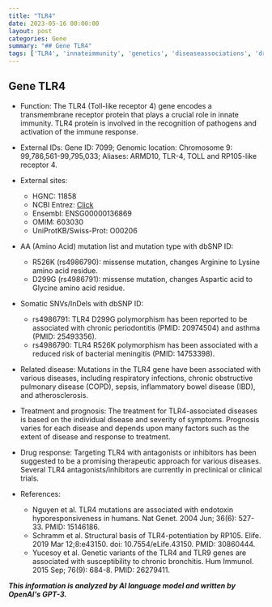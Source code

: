 ```yaml
---
title: "TLR4"
date: 2023-05-16 00:00:00
layout: post
categories: Gene
summary: "## Gene TLR4"
tags: ['TLR4', 'innateimmunity', 'genetics', 'diseaseassociations', 'drugresponse', 'mutations', 'somaticvariants', 'immuneresponse']
---
```


## Gene TLR4

- Function: The TLR4 (Toll-like receptor 4) gene encodes a transmembrane receptor protein that plays a crucial role in innate immunity. TLR4 protein is involved in the recognition of pathogens and activation of the immune response.

- External IDs: Gene ID: 7099; Genomic location: Chromosome 9: 99,786,561-99,795,033; Aliases: ARMD10, TLR-4, TOLL and RP105-like receptor 4.

- External sites:
    - HGNC: 11858
    - NCBI Entrez: [Click](https://www.ncbi.nlm.nih.gov/gene/7099)
    - Ensembl: ENSG00000136869
    - OMIM: 603030
    - UniProtKB/Swiss-Prot: O00206

- AA (Amino Acid) mutation list and mutation type with dbSNP ID: 
    - R526K (rs4986790): missense mutation, changes Arginine to Lysine amino acid residue.
    - D299G (rs4986791): missense mutation, changes Aspartic acid to Glycine amino acid residue.

- Somatic SNVs/InDels with dbSNP ID:
    - rs4986791: TLR4 D299G polymorphism has been reported to be associated with chronic periodontitis (PMID: 20974504) and asthma (PMID: 25493356). 
    - rs4986790: TLR4 R526K polymorphism has been associated with a reduced risk of bacterial meningitis (PMID: 14753398).

- Related disease: Mutations in the TLR4 gene have been associated with various diseases, including respiratory infections, chronic obstructive pulmonary disease (COPD), sepsis, inflammatory bowel disease (IBD), and atherosclerosis.

- Treatment and prognosis: The treatment for TLR4-associated diseases is based on the individual disease and severity of symptoms. Prognosis varies for each disease and depends upon many factors such as the extent of disease and response to treatment.

- Drug response: Targeting TLR4 with antagonists or inhibitors has been suggested to be a promising therapeutic approach for various diseases. Several TLR4 antagonists/inhibitors are currently in preclinical or clinical trials.

- References:
    - Nguyen et al. TLR4 mutations are associated with endotoxin hyporesponsiveness in humans. Nat Genet. 2004 Jun; 36(6): 527-33. PMID: 15146186.
    - Schramm et al. Structural basis of TLR4-potentiation by RP105. Elife. 2019 Mar 12;8:e43150. doi: 10.7554/eLife.43150. PMID: 30860444.
    - Yucesoy et al. Genetic variants of the TLR4 and TLR9 genes are associated with susceptibility to chronic bronchitis. Hum Immunol. 2015 Sep; 76(9): 684-8. PMID: 26279411.

**_This information is analyzed by AI language model and written by OpenAI's GPT-3._**